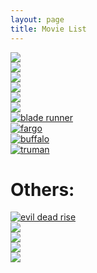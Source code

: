 ```yaml
---
layout: page
title: Movie List
---
```

<div class="movie_row">
   <div class="movie_tile">
      <a href="https://www.imdb.com/title/tt1255953/">
         <img src="https://m.media-amazon.com/images/M/MV5BMWE3MGYzZjktY2Q5Mi00Y2NiLWIyYWUtMmIyNzA3YmZlMGFhXkEyXkFqcGdeQXVyMTMxODk2OTU@._V1_FMjpg_UX1200_.jpg"/>
      </a>
   </div>
   <div class="movie_tile">
      <a href="https://www.imdb.com/title/tt12593682/">
         <img src="https://m.media-amazon.com/images/M/MV5BMDU2ZmM2OTYtNzIxYy00NjM5LTliNGQtN2JmOWQzYTBmZWUzXkEyXkFqcGdeQXVyMTkxNjUyNQ@@._V1_FMjpg_UX1012_.jpg"/>
      </a>
   </div>
   <div class="movie_tile">
      <a href="https://www.imdb.com/title/tt9873892/">
         <img src="https://m.media-amazon.com/images/M/MV5BZGM2YTRhOTgtOGU0My00NGIxLTgxMjEtY2U1YzZiZWQ3OGI5XkEyXkFqcGdeQXVyMTUzMTg2ODkz._V1_FMjpg_UY3000_.jpg"/>
      </a>
   </div>
</div>
<div class="movie_row">
   <div class="movie_tile">
      <a href="https://www.imdb.com/title/tt0120669/">
         <img src="https://m.media-amazon.com/images/M/MV5BNjA2ZDY3ZjYtZmNiMC00MDU5LTgxMWEtNzk1YmI3NzdkMTU0XkEyXkFqcGdeQXVyNjQyMjcwNDM@._V1_FMjpg_UX506_.jpg"/>
      </a>
   </div>
   <div class="movie_tile">
      <a href="https://www.imdb.com/title/tt19623240/">
         <img src="https://m.media-amazon.com/images/M/MV5BNGMwNjBlM2MtYzFlNi00ZDgwLTkwN2QtMjgzOWVjMWQ4NzAzXkEyXkFqcGdeQXVyNDA1NDA2NTk@._V1_QL75_UY562_CR30,0,380,562_.jpg"/>
      </a>
   </div>
   <div class="movie_tile">
      <a href="https://www.imdb.com/title/tt1856101/">
         <img src="https://m.media-amazon.com/images/M/MV5BNzA1Njg4NzYxOV5BMl5BanBnXkFtZTgwODk5NjU3MzI@._V1_QL75_UX380_CR0,0,380,562_.jpg"/>
      </a>
   </div>
</div>
<div class="movie_row">
   <div class="movie_tile">
      <a href="https://www.imdb.com/title/tt0083658/?ref_=nv_sr_srsg_3_tt_8_nm_0_q_blade%2520runner">
         <img src="https://m.media-amazon.com/images/M/MV5BNzQzMzJhZTEtOWM4NS00MTdhLTg0YjgtMjM4MDRkZjUwZDBlXkEyXkFqcGdeQXVyNjU0OTQ0OTY@._V1_QL75_UX380_CR0,2,380,562_.jpg" alt="blade runner"/>
      </a>
   </div>
   <div class="movie_tile">
      <a href="https://www.imdb.com/title/tt0116282/?ref_=nv_sr_srsg_3_tt_5_nm_3_q_fargo">
         <img src="https://m.media-amazon.com/images/M/MV5BNDJiZDgyZjctYmRjMS00ZjdkLTkwMTEtNGU1NDg3NDQ0Yzk1XkEyXkFqcGdeQXVyNzkwMjQ5NzM@._V1_QL75_UY562_CR1,0,380,562_.jpg" alt="fargo"/>
      </a>
   </div>
   <div class="movie_tile">
      <a href="https://www.imdb.com/title/tt0118789/?ref_=nv_sr_srsg_0_tt_8_nm_0_q_buffalo">
         <img src="https://m.media-amazon.com/images/M/MV5BN2UyZjhlMjYtNzdkMi00ZTQ1LTg4ZjUtZDI2ZDU4Yjk3ZmRmXkEyXkFqcGdeQXVyMTUzMDUzNTI3._V1_.jpg" alt="buffalo"/>
      </a>
   </div>
</div>
<div class="movie_row">
   <div class="movie_tile">
      <a href="https://www.imdb.com/title/tt0120382/?ref_=nv_sr_srsg_1_tt_3_nm_5_q_truma">
         <img src="https://m.media-amazon.com/images/M/MV5BMDIzODcyY2EtMmY2MC00ZWVlLTgwMzAtMjQwOWUyNmJjNTYyXkEyXkFqcGdeQXVyNDk3NzU2MTQ@._V1_.jpg" alt="truman"/>
      </a>
   </div>
</div>

<h1>Others:</h1>
<div class="movie_row">
   <div class="movie_tile">
      <a href="https://www.imdb.com/title/tt13345606/">
         <img src="https://m.media-amazon.com/images/M/MV5BMmZiN2VmMjktZDE5OC00ZWRmLWFlMmEtYWViMTY4NjM3ZmNkXkEyXkFqcGdeQXVyMTI2MTc2ODM3._V1_QL75_UX380_CR0,0,380,562_.jpg" alt="evil dead rise"/>
      </a>
   </div>
   <div class="movie_tile">
      <a href="https://www.imdb.com/title/tt0446029/">
         <img src="https://m.media-amazon.com/images/M/MV5BNWI5ODc4MTAtN2U2NC00ZDk3LWE3NjAtNjIyODE2YTlhYjYwXkEyXkFqcGdeQXVyOTA3ODI3NDA@._V1_QL75_UY562_CR10,0,380,562_.jpg"/>
      </a>
   </div>
   <div class="movie_tile">
      <a href="https://www.imdb.com/title/tt6587046/">
         <img src="https://m.media-amazon.com/images/M/MV5BZjE1MzJlNjYtNDI3ZS00MzRkLTlhMDYtNDU5YWU3YTI3Yzg0XkEyXkFqcGdeQXVyMTUzMTg2ODkz._V1_FMjpg_UY2194_.jpg"/>
      </a>
   </div>
   <div class="movie_tile">
      <a href="https://www.imdb.com/title/tt13841850/">
         <img src="https://m.media-amazon.com/images/M/MV5BZGQ2ZDNiMjgtMTNhNS00MjUxLWFkYTMtYTI1OTE0MmQ2MmJkXkEyXkFqcGdeQXVyMTM1MTE1NDMx._V1_FMjpg_UY3086_.jpg"/>
      </a>
   </div>
   <div class="movie_tile">
      <a href="https://www.imdb.com/title/tt1517268/">
         <img src="https://m.media-amazon.com/images/M/MV5BNjU3N2QxNzYtMjk1NC00MTc4LTk1NTQtMmUxNTljM2I0NDA5XkEyXkFqcGdeQXVyODE5NzE3OTE@._V1_FMjpg_UY2814_.jpg"/>
      </a>
   </div>
</div>

